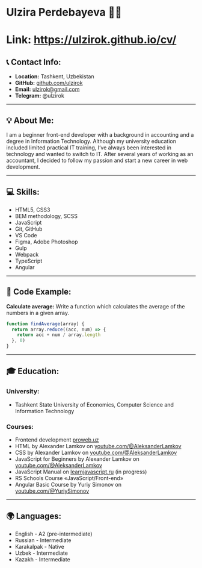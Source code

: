 # Ulzira Perdebayeva 👩‍💻

# Link: https://ulzirok.github.io/cv/

## 📞 Contact Info:
- **Location:** Tashkent, Uzbekistan
- **GitHub:** [github.com/ulzirok](https://github.com/ulzirok)
- **Email:** ulzirok@gmail.com
- **Telegram:** @ulzirok

---

## 💡 About Me:
I am a beginner front-end developer with a background in accounting and a degree in Information Technology. Although my university education included limited practical IT training, I’ve always been interested in technology and wanted to switch to IT. After several years of working as an accountant, I decided to follow my passion and start a new career in web development.

---

## 💻 Skills:
- HTML5, CSS3
- BEM methodology, SCSS
- JavaScript
- Git, GitHub
- VS Code
- Figma, Adobe Photoshop
- Gulp
- Webpack
- TypeScript
- Angular

---

## 🔣 Code Example:
**Calculate average:** Write a function which calculates the average of the numbers in a given array.

```javascript
function findAverage(array) {
  return array.reduce((acc, num) => {
    return acc + num / array.length
  }, 0)
}
```

---

## 🎓 Education:
### University: 
- Tashkent State University of Economics, Computer Science and Information Technology
### Courses:
- Frontend development [proweb.uz](https://proweb.uz/uz/courses/web-development)
- HTML by Alexander Lamkov on [youtube.com/@AleksanderLamkov](https://www.youtube.com/watch?v=yE4Rlp0OeVc&list=PL0MUAHwery4ot0KmgGxlBSB7rXssLeA6h)
- CSS by Alexander Lamkov on [youtube.com/@AleksanderLamkov](https://www.youtube.com/watch?v=PEQ3i9q3ez8&list=PL0MUAHwery4o9I7QQVj_RP4ZVpmdx6evz)
- JavaScript for Beginners by Alexander Lamkov on [youtube.com/@AleksanderLamkov](https://www.youtube.com/watch?v=nCgFdChjnds&list=PL0MUAHwery4qn4Y27iUxmzC-JiauX7vSL)
- JavaScript Manual on [learnjavascript.ru](https://learn.javascript.ru/first-steps) (in progress)
- RS Schools Course «JavaScript/Front-end»
- Angular Basic Course by Yuriy Simonov on [youtube.com/@YuriySimonov](https://www.youtube.com/playlist?list=PL2bJ6t_D6_KSSiM2Y8T32-5KgaNzzS4R6)

---

## 🌍 Languages:
- English - A2 (pre-intermediate)
- Russian - Intermediate
- Karakalpak - Native
- Uzbek - Intermediate
- Kazakh - Intermediate
